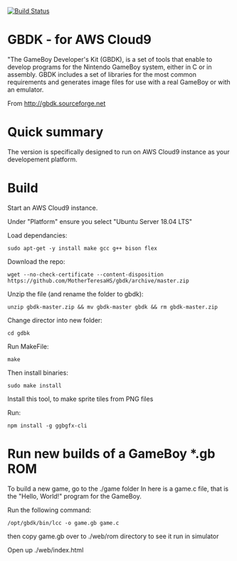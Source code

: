 [![Build Status](https://travis-ci.org/gheja/gbdk.svg?branch=master)](https://travis-ci.org/gheja/gbdk)

GBDK - for AWS Cloud9
=====================

"The GameBoy Developer's Kit (GBDK), is a set of tools that enable to
develop programs for the Nintendo GameBoy system, either in C or in
assembly. GBDK includes a set of libraries for the most common
requirements and generates image files for use with a real GameBoy or
with an emulator.

From http://gbdk.sourceforge.net

Quick summary
=============

The version is specifically designed to run on AWS Cloud9 instance as your developement platform.

Build
=====

Start an AWS Cloud9 instance.

Under "Platform" ensure you select "Ubuntu Server 18.04 LTS"

Load dependancies: 
```
sudo apt-get -y install make gcc g++ bison flex
```

Download the repo: 
```
wget --no-check-certificate --content-disposition https://github.com/MotherTeresaHS/gbdk/archive/master.zip
```

Unzip the file (and rename the folder to gbdk): 
```
unzip gbdk-master.zip && mv gbdk-master gbdk && rm gbdk-master.zip
```

Change director into new folder: 
```
cd gdbk
```

Run MakeFile: 
```
make
```

Then install binaries: 
```
sudo make install
```

Install this tool, to make sprite tiles from PNG files

Run: 
```
npm install -g ggbgfx-cli
```
Run new builds of a GameBoy *.gb ROM
====================================

To build a new game, go to the ./game folder
In here is a game.c file, that is the "Hello, World!" program for the GameBoy.

Run the following command:
```
/opt/gbdk/bin/lcc -o game.gb game.c
```
then copy game.gb over to ./web/rom directory to see it run in simulator

Open up ./web/index.html
